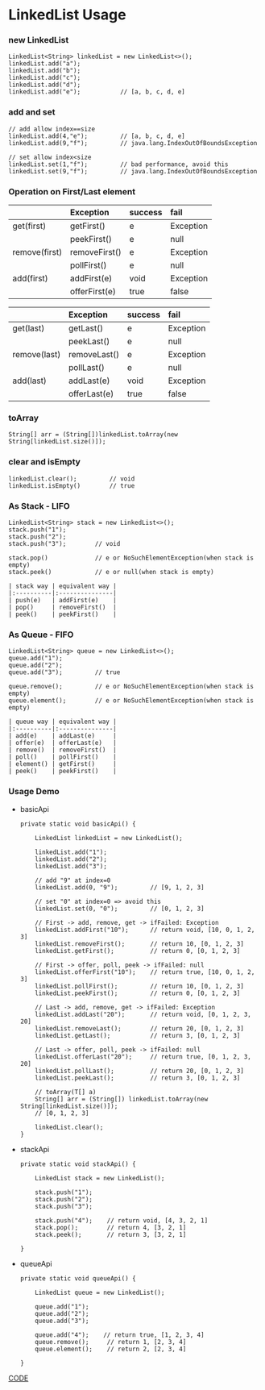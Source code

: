 # LinkedList Usage

### new LinkedList

```
LinkedList<String> linkedList = new LinkedList<>();
linkedList.add("a");
linkedList.add("b");
linkedList.add("c");
linkedList.add("d");
linkedList.add("e");           // [a, b, c, d, e]
```

### add and set

```
// add allow index==size
linkedList.add(4,"e");         // [a, b, c, d, e]
linkedList.add(9,"f");         // java.lang.IndexOutOfBoundsException

// set allow index<size
linkedList.set(1,"f");         // bad performance, avoid this
linkedList.set(9,"f");         // java.lang.IndexOutOfBoundsException
```

### Operation on First/Last element

|               | Exception     | success | fail      |
|:------------- |:--------------|:--------|:----------|
| get(first)    | getFirst()    | e       | Exception |
|               | peekFirst()   | e       | null      |
| remove(first) | removeFirst() | e       | Exception |
|               | pollFirst()   | e       | null      |
| add(first)    | addFirst(e)   | void    | Exception |
|               | offerFirst(e) | true    | false     |


|               | Exception     | success | fail      |
|:------------- |:--------------|:--------|:----------|
| get(last)     | getLast()     | e       | Exception |
|               | peekLast()    | e       | null      |
| remove(last)  | removeLast()  | e       | Exception |
|               | pollLast()    | e       | null      |
| add(last)     | addLast(e)    | void    | Exception |
|               | offerLast(e)  | true    | false     |

### toArray

```
String[] arr = (String[])linkedList.toArray(new String[linkedList.size()]);
```

### clear and isEmpty

```
linkedList.clear();         // void
linkedList.isEmpty()        // true
```

### As Stack - LIFO

```
LinkedList<String> stack = new LinkedList<>();
stack.push("1");
stack.push("2");
stack.push("3");        // void

stack.pop()             // e or NoSuchElementException(when stack is empty)
stack.peek()            // e or null(when stack is empty)

| stack way | equivalent way |
|:----------|:---------------|
| push(e)   | addFirst(e)    |
| pop()     | removeFirst()  |
| peek()    | peekFirst()    |
```

### As Queue - FIFO

```
LinkedList<String> queue = new LinkedList<>();
queue.add("1");
queue.add("2");
queue.add("3");         // true

queue.remove();         // e or NoSuchElementException(when stack is empty)
queue.element();        // e or NoSuchElementException(when stack is empty)

| queue way | equivalent way |
|:----------|:---------------|
| add(e)    | addLast(e)     |
| offer(e)  | offerLast(e)   |
| remove()  | removeFirst()  |
| poll()    | pollFirst()    |
| element() | getFirst()     |
| peek()    | peekFirst()    |
```


### Usage Demo

* basicApi

    ```
    private static void basicApi() {

        LinkedList linkedList = new LinkedList();

        linkedList.add("1");
        linkedList.add("2");
        linkedList.add("3");

        // add "9" at index=0
        linkedList.add(0, "9");         // [9, 1, 2, 3]

        // set "0" at index=0 => avoid this
        linkedList.set(0, "0");         // [0, 1, 2, 3]

        // First -> add, remove, get -> ifFailed: Exception
        linkedList.addFirst("10");      // return void, [10, 0, 1, 2, 3]
        linkedList.removeFirst();       // return 10, [0, 1, 2, 3]
        linkedList.getFirst();          // return 0, [0, 1, 2, 3]

        // First -> offer, poll, peek -> ifFailed: null
        linkedList.offerFirst("10");    // return true, [10, 0, 1, 2, 3]
        linkedList.pollFirst();         // return 10, [0, 1, 2, 3]
        linkedList.peekFirst();         // return 0, [0, 1, 2, 3]

        // Last -> add, remove, get -> ifFailed: Exception
        linkedList.addLast("20");       // return void, [0, 1, 2, 3, 20]
        linkedList.removeLast();        // return 20, [0, 1, 2, 3]
        linkedList.getLast();           // return 3, [0, 1, 2, 3]

        // Last -> offer, poll, peek -> ifFailed: null
        linkedList.offerLast("20");     // return true, [0, 1, 2, 3, 20]
        linkedList.pollLast();          // return 20, [0, 1, 2, 3]
        linkedList.peekLast();          // return 3, [0, 1, 2, 3]

        // toArray(T[] a)
        String[] arr = (String[]) linkedList.toArray(new String[linkedList.size()]);
        // [0, 1, 2, 3]

        linkedList.clear();
    }
    ```

* stackApi

    ```
    private static void stackApi() {

        LinkedList stack = new LinkedList();

        stack.push("1");
        stack.push("2");
        stack.push("3");

        stack.push("4");    // return void, [4, 3, 2, 1]
        stack.pop();        // return 4, [3, 2, 1]
        stack.peek();       // return 3, [3, 2, 1]

    }
    ```

* queueApi

    ```
    private static void queueApi() {

        LinkedList queue = new LinkedList();

        queue.add("1");
        queue.add("2");
        queue.add("3");

        queue.add("4");    // return true, [1, 2, 3, 4]
        queue.remove();     // return 1, [2, 3, 4]
        queue.element();    // return 2, [2, 3, 4]

    }
    ```

[CODE]()